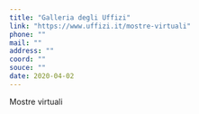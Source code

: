 ```yaml
---
title: "Galleria degli Uffizi"
link: "https://www.uffizi.it/mostre-virtuali"
phone: ""
mail: ""
address: ""
coord: ""
souce: ""
date: 2020-04-02
---
```


Mostre virtuali
